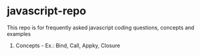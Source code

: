 # javascript-repo
This repo is for frequently asked javascript coding questions, concepts and examples

1. Concepts - Ex.: Bind, Call, Appky, Closure
